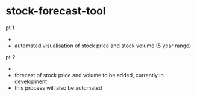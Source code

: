 # stock-forecast-tool

pt 1 

- <uploaded>
- automated visualisation of stock price and stock volume (5 year range)

pt 2

- <to be uploaded>
- forecast of stock price and volume to be added, currently in development
- this process will also be automated
